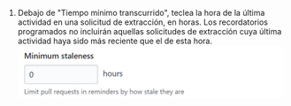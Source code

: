 1. Debajo de "Tiempo mínimo transcurrido", teclea la hora de la última actividad en una solicitud de extracción, en horas. Los recordatorios programados no incluirán aquellas solicitudes de extracción cuya última actividad haya sido más reciente que el de esta hora. ![Campo de tiempo mínimo transcurrido](/assets/images/help/settings/scheduled-reminders-min-staleness-field.png)
